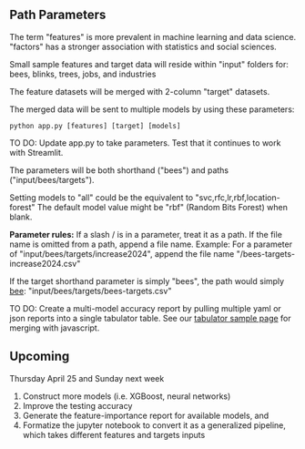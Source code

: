 ## Path Parameters

The term "features" is more prevalent in machine learning and data science. "factors" has a stronger association with statistics and social sciences.

Small sample features and target data will reside within "input" folders for:
bees, blinks, trees, jobs, and industries

The feature datasets will be merged with 2-column "target" datasets.

The merged data will be sent to multiple models by using these parameters:

	python app.py [features] [target] [models]

TO DO: Update app.py to take parameters. Test that it continues to work with Streamlit.

The parameters will be both shorthand ("bees") and paths ("input/bees/targets").

Setting models to "all" could be the equivalent to "svc,rfc,lr,rbf,location-forest"
The default model value might be "rbf" (Random Bits Forest) when blank.

**Parameter rules:**
If a slash / is in a parameter, treat it as a path.
If the file name is omitted from a path, append a file name.
Example: For a parameter of "input/bees/targets/increase2024", append the file name "/bees-targets-increase2024.csv"

If the target shorthand parameter is simply "bees", the path would simply [bee](https://model.earth/replicate/): "input/bees/targets/bees-targets.csv"

TO DO: Create a multi-model accuracy report by pulling multiple yaml or json reports into a single tabulator table. See our [tabulator sample page](../../data-pipeline/timelines/tabulator/) for merging with javascript.

## Upcoming

Thursday April 25 and Sunday next week

1. Construct more models (i.e. XGBoost, neural networks)
2. Improve the testing accuracy
3. Generate the feature-importance report for available models, and 
4. Formatize the jupyter notebook to convert it as a generalized pipeline, which takes different features and targets inputs
